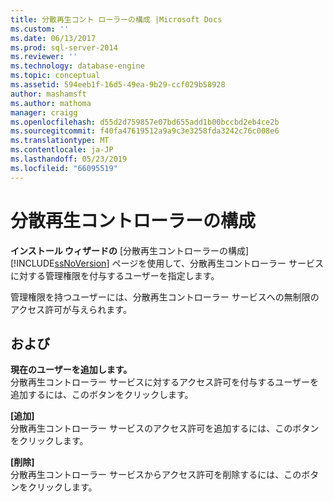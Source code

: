 ```yaml
---
title: 分散再生コント ローラーの構成 |Microsoft Docs
ms.custom: ''
ms.date: 06/13/2017
ms.prod: sql-server-2014
ms.reviewer: ''
ms.technology: database-engine
ms.topic: conceptual
ms.assetid: 594eeb1f-16d5-49ea-9b29-ccf029b58928
author: mashamsft
ms.author: mathoma
manager: craigg
ms.openlocfilehash: d55d2d759857e07bd655add1b00bccbd2eb4ce2b
ms.sourcegitcommit: f40fa47619512a9a9c3e3258fda3242c76c008e6
ms.translationtype: MT
ms.contentlocale: ja-JP
ms.lasthandoff: 05/23/2019
ms.locfileid: "66095519"
---
```

# <a name="distributed-replay-controller-configuration"></a>分散再生コントローラーの構成
  **インストール ウィザードの** [分散再生コントローラーの構成] [!INCLUDE[ssNoVersion](../../includes/ssnoversion-md.md)] ページを使用して、分散再生コントローラー サービスに対する管理権限を付与するユーザーを指定します。  
  
 管理権限を持つユーザーには、分散再生コントローラー サービスへの無制限のアクセス許可が与えられます。  
  
## <a name="options"></a>および  
 **現在のユーザーを追加します。**  
 分散再生コントローラー サービスに対するアクセス許可を付与するユーザーを追加するには、このボタンをクリックします。  
  
 **[追加]**  
 分散再生コントローラー サービスのアクセス許可を追加するには、このボタンをクリックします。  
  
 **[削除]**  
 分散再生コントローラー サービスからアクセス許可を削除するには、このボタンをクリックします。  
  
  
